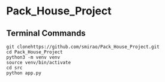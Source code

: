 # Pack_House_Project

## Terminal Commands
```
git clonehttps://github.com/smirao/Pack_House_Project.git
cd Pack_House_Project
python3 -m venv venv
source venv/bin/activate
cd src
python app.py
```
